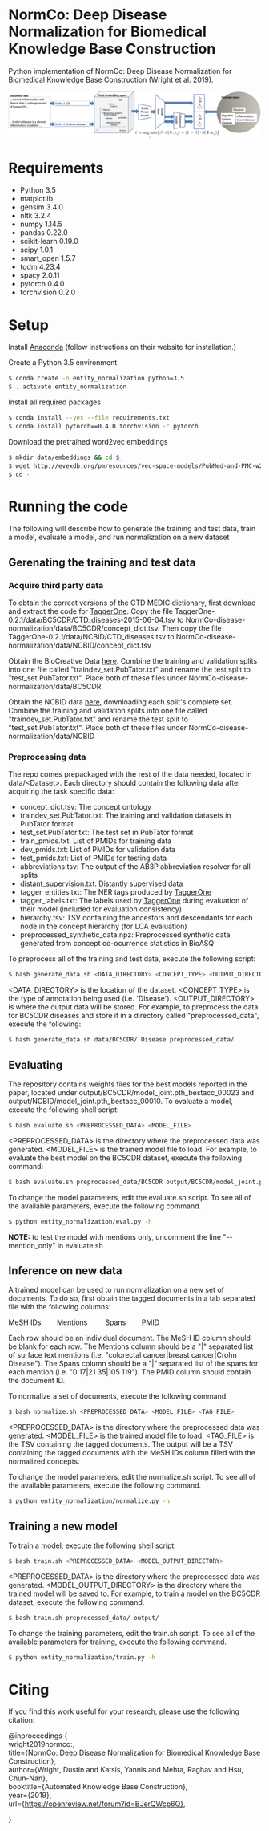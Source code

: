 # NormCo: Deep Disease Normalization for Biomedical Knowledge Base Construction
Python implementation of NormCo: Deep Disease Normalization for Biomedical Knowledge Base Construction (Wright et al. 2019).

![architecture](./assets/architecture.png)

# Requirements
- Python 3.5
- matplotlib
- gensim 3.4.0
- nltk 3.2.4
- numpy 1.14.5
- pandas 0.22.0
- scikit-learn 0.19.0
- scipy 1.0.1
- smart\_open 1.5.7
- tqdm 4.23.4
- spacy 2.0.11
- pytorch 0.4.0
- torchvision 0.2.0

# Setup
Install [Anaconda](https://repo.anaconda.com/archive/Anaconda3-5.2.0-Linux-x86\_64.sh) (follow instructions on their website for installation.)

Create a Python 3.5 environment
```bash
$ conda create -n entity_normalization python=3.5
$ . activate entity_normalization
```

Install all required packages
```bash
$ conda install --yes --file requirements.txt
$ conda install pytorch==0.4.0 torchvision -c pytorch
```

Download the pretrained word2vec embeddings
```bash
$ mkdir data/embeddings && cd $_
$ wget http://evexdb.org/pmresources/vec-space-models/PubMed-and-PMC-w2v.bin
$ cd -
```

# Running the code
The following will describe how to generate the training and test data, train a model, evaluate a model, and run normalization on a new dataset

## Gerenating the training and test data

### Acquire third party data
To obtain the correct versions of the CTD MEDIC dictionary, first download and extract the code for [TaggerOne](https://www.ncbi.nlm.nih.gov/research/bionlp/taggerone/TaggerOne-0.2.1.tgz). Copy the file TaggerOne-0.2.1/data/BC5CDR/CTD_diseases-2015-06-04.tsv to NormCo-disease-normalization/data/BC5CDR/concept_dict.tsv. Then copy the file TaggerOne-0.2.1/data/NCBID/CTD_diseases.tsv to NormCo-disease-normalization/data/NCBID/concept_dict.tsv

Obtain the BioCreative Data [here](https://biocreative.bioinformatics.udel.edu/resources/corpora/biocreative-v-cdr-corpus/). Combine the training and validation splits into one file called "traindev_set.PubTator.txt" and rename the test split to "test_set.PubTator.txt". Place both of these files under NormCo-disease-normalization/data/BC5CDR

Obtain the NCBID data [here](https://www.ncbi.nlm.nih.gov/CBBresearch/Dogan/DISEASE/), downloading each split's complete set. Combine the training and validation splits into one file called "traindev_set.PubTator.txt" and rename the test split to "test_set.PubTator.txt". Place both of these files under NormCo-disease-normalization/data/NCBID

### Preprocessing data
The repo comes prepackaged with the rest of the data needed, located in data/\<Dataset\>. Each directory should contain the following data after acquiring the task specific data:
- concept\_dict.tsv: The concept ontology
- traindev\_set.PubTator.txt: The training and validation datasets in PubTator format
- test\_set.PubTator.txt: The test set in PubTator format
- train\_pmids.txt: List of PMIDs for training data
- dev\_pmids.txt: List of PMIDs for validation data
- test\_pmids.txt: List of PMIDs for testing data
- abbreviations.tsv: The output of the AB3P abbreviation resolver for all splits
- distant\_supervision.txt: Distantly supervised data
- tagger\_entities.txt: The NER tags produced by [TaggerOne](https://www.ncbi.nlm.nih.gov/research/bionlp/taggerone/TaggerOne-0.2.1.tgz)
- tagger\_labels.txt: The labels used by [TaggerOne](https://www.ncbi.nlm.nih.gov/research/bionlp/taggerone/TaggerOne-0.2.1.tgz) during evaluation of their model (included for evaluation consistency)
- hierarchy.tsv: TSV containing the ancestors and descendants for each node in the concept hierarchy (for LCA evaluation)
- preprocessed\_synthetic\_data.npz: Preprocessed synthetic data generated from concept co-ocurrence statistics in BioASQ

To preprocess all of the training and test data, execute the following script:
```bash
$ bash generate_data.sh <DATA_DIRECTORY> <CONCEPT_TYPE> <OUTPUT_DIRECTORY>
```
\<DATA\_DIRECTORY\> is the location of the dataset. \<CONCEPT\_TYPE\> is the type of annotation being used (i.e. 'Disease'). \<OUTPUT\_DIRECTORY\> is where the output data will be stored. For example, to preprocess the data for BC5CDR diseases and store it in a directory called "preprocessed\_data", execute the following:

```bash
$ bash generate_data.sh data/BC5CDR/ Disease preprocessed_data/
```

## Evaluating
The repository contains weights files for the best models reported in the paper, located under output/BC5CDR/model\_joint.pth\_bestacc\_00023 and output/NCBID/model\_joint.pth\_bestacc\_00010. To evaluate a model, execute the following shell script:

```bash
$ bash evaluate.sh <PREPROCESSED_DATA> <MODEL_FILE>
```
\<PREPROCESSED\_DATA\> is the directory where the preprocessed data was generated. \<MODEL\_FILE\> is the trained model file to load. For example, to evaluate the best model on the BC5CDR dataset, execute the following command:

```bash
$ bash evaluate.sh preprocessed_data/BC5CDR output/BC5CDR/model_joint.pth_bestacc_00023
```

To change the model parameters, edit the evaluate.sh script. To see all of the available parameters, execute the following command.

```bash
$ python entity_normalization/eval.py -h
```

**NOTE:** to test the model with mentions only, uncomment the line "--mention_only" in evaluate.sh

## Inference on new data
A trained model can be used to run normalization on a new set of documents. To do so, first obtain the tagged documents in a tab separated file with the following columns:

MeSH IDs&nbsp;&nbsp;&nbsp;&nbsp;&nbsp;&nbsp;&nbsp;&nbsp;Mentions&nbsp;&nbsp;&nbsp;&nbsp;&nbsp;&nbsp;&nbsp;&nbsp;       Spans&nbsp;&nbsp;&nbsp;&nbsp;&nbsp;&nbsp;&nbsp;&nbsp;PMID

Each row should be an individual document. The MeSH ID column should be blank for each row. The Mentions column should be a "|" separated list of surface text mentions (i.e. "colorectal cancer|breast cancer|Crohn Disease"). The Spans column should be a "|" separated list of the spans for each mention (i.e. "0 17|21 35|105 119"). The PMID column should contain the document ID.

To normalize a set of documents, execute the following command.

```bash
$ bash normalize.sh <PREPROCESSED_DATA> <MODEL_FILE> <TAG_FILE>
```
\<PREPROCESSED\_DATA\> is the directory where the preprocessed data was generated. \<MODEL\_FILE\> is the trained model file to load. \<TAG\_FILE\> is the TSV containing the tagged documents. The output will be a TSV containing the tagged documents with the MeSH IDs column filled with the normalized concepts.

To change the model parameters, edit the normalize.sh script. To see all of the available parameters, execute the following command.

```bash
$ python entity_normalization/normalize.py -h
```

## Training a new model
To train a model, execute the following shell script:

```bash
$ bash train.sh <PREPROCESSED_DATA> <MODEL_OUTPUT_DIRECTORY>
```
\<PREPROCESSED\_DATA\> is the directory where the preprocessed data was generated. \<MODEL\_OUTPUT\_DIRECTORY\> is the directory where the trained model will be saved to. For example, to train a model on the BC5CDR dataset, execute the following command.

```bash
$ bash train.sh preprocessed_data/ output/
```

To change the training parameters, edit the train.sh script. To see all of the available parameters for training, execute the following command.

```bash
$ python entity_normalization/train.py -h
```

# Citing
If you find this work useful for your research, please use the following citation:

@inproceedings {    
    wright2019normco:,    
    title={NormCo: Deep Disease Normalization for Biomedical Knowledge Base Construction},    
    author={Wright, Dustin and Katsis, Yannis and Mehta, Raghav and Hsu, Chun-Nan},    
    booktitle={Automated Knowledge Base Construction},    
    year={2019},    
    url={https://openreview.net/forum?id=BJerQWcp6Q}, 

}
